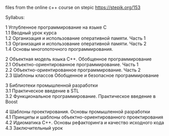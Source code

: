 files from the online c++ course on stepic
https://stepik.org/153

Syllabus:

1 Углубленное программирование на языке C  
1.1 Вводный урок курса  
1.2 Организация и использование оперативной памяти. Часть 1  
1.3 Организация и использование оперативной памяти. Часть 2  
1.4 Основы многопоточного программирования.  

2 Объектная модель языка C++. Обобщенное программирование  
2.1 Объектно-ориентированное программирование. Часть 1  
2.2 Объектно-ориентированное программирование. Часть 2  
2.3 Шаблоны классов Обобщенное и безопасное программирование  

3 Библиотеки промышленной разработки  
3.1 Практическое введение в STL  
3.2 Функциональное программирование. Практическое введение в Boost  

4 Шаблоны проектирования. Основы промышленной разработки  
4.1 Принципы и шаблоны объектно-ориентированного проектирования  
4.2 Идиоматика C++. Основы рефакторинга и качество исходного кода  
4.3 Заключительный урок  
